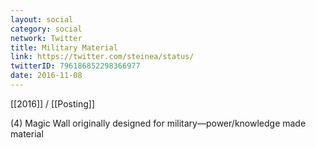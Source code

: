 ```yaml
---
layout: social
category: social
network: Twitter
title: Military Material
link: https://twitter.com/steinea/status/
twitterID: 796186852298366977
date: 2016-11-08
---
```


[[2016]] / [[Posting]]

(4) Magic Wall originally designed for military—power/knowledge made material
